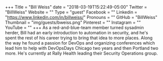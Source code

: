 +++
Title = "Bill Weiss"
date = "2018-03-19T15:22:49-05:00"
Twitter = "BillWeiss"
Website = ""
Type = "guest"
Facebook = ""
Linkedin = "https://www.linkedin.com/in/billweiss/"
Pronouns = ""
GitHub = "BillWeiss"
Thumbnail = "img/guests/bweiss.png"
Pinterest = ""
Instagram = ""
YouTube = ""
+++
As a red-and-blue-team member turned sysadmin herder, Bill had an early introduction to automation in security, and he's spent the rest of his career trying to bring that idea to more places. Along the way he found a passion for DevOps and organizing conferences which lead him to help with DevOpsDays Chicago two years and then Portland two more. He's currently at Rally Health leading their Security Operations group.
